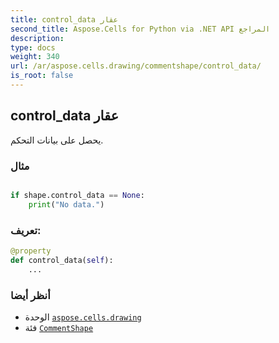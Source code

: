 ```yaml
---
title: control_data عقار
second_title: Aspose.Cells for Python via .NET API المراجع
description:
type: docs
weight: 340
url: /ar/aspose.cells.drawing/commentshape/control_data/
is_root: false
---
```

##  control_data عقار

يحصل على بيانات التحكم.

###  مثال

```python

if shape.control_data == None:
    print("No data.")

```
###  تعريف:
```python
@property
def control_data(self):
    ...
```

###  أنظر أيضا
* الوحدة [`aspose.cells.drawing`](../../)
* فئة [`CommentShape`](/cells/python-net/ar/aspose.cells.drawing/commentshape)
